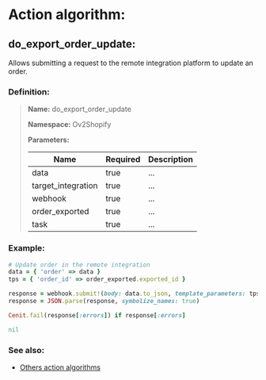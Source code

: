 # Action algorithm:

## do_export_order_update:

Allows submitting a request to the remote integration platform to update an order.
    
### Definition:

> **Name:** do_export_order_update
> 
> **Namespace:** Ov2Shopify
>
> **Parameters:**
> 
> | Name | Required | Description |
> | --- | --- | --- |
> | data | true | ... |
> | target_integration | true | ... |
> | webhook | true | ... |
> | order_exported | true | ... |
> | task | true | ... |

### Example:
```RUBY
# Update order in the remote integration
data = { 'order' => data }
tps = { 'order_id' => order_exported.exported_id }

response = webhook.submit!(body: data.to_json, template_parameters: tps)
response = JSON.parse(response, symbolize_names: true)

Cenit.fail(response[:errors]) if response[:errors]

nil
```

### See also:
* [Others action algorithms](overview?id=do_export_order_update)